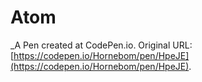 # Atom
 _A Pen created at CodePen.io. Original URL: [https://codepen.io/Hornebom/pen/HpeJE](https://codepen.io/Hornebom/pen/HpeJE).

 